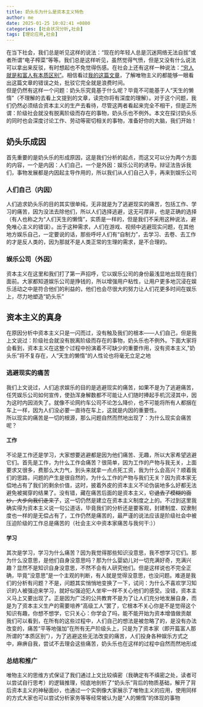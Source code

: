 ```yaml
---
title: 奶头乐为什么是资本主义特色
author: me
date: 2025-01-25 10:02:41 +0800
categories: [社会状况分析,社会]
tags: [理论应用,社会]
---
```

在当下社会，我们总是听见这样的说法：“现在的年轻人总是沉迷网络无法自拔”或者所谓“电子榨菜”等等。我们总是这样听见，虽然觉得气愤，但是又没有什么说法可以拿出来反驳，有时想起也不免觉得伤感。在社会上还有这样一种说法：[“穷人就是和富人有本质区别”](https://baijiahao.baidu.com/s?id=1811495257679875279)。相信看过[我的这篇文章](../究竟什么是唯物主义/)，了解唯物主义的都能够一眼看出这篇文章的错误之处，批驳它完全就是浪费时间。<br>
但是仍然有这样一个问题：奶头乐究竟基于什么呢？毕竟不可能基于人“天生的懒惰”（不理解的去看上文提到的文章，读完你将有深度的理解）。对于这个问题，我们仍然必须结合资本主义的生产去看待，尽管这两者看起来完全不相干，但是正所谓：阶级社会就没有脱离阶级而存在的事物，奶头乐也不例外。本文在探讨奶头乐的同时也会深度讨论工作、劳动等密切相关的事物，准备好你的大脑，我们开始！
## 奶头乐成因
首先重要的是奶头乐的形成原因，这是我们分析的起点，而这又可以分为两个方面的内容，一个是内因：人们自己，一个是外因：娱乐公司的诱导。辩证法告诉我们，事物发展都是内因起主导作用的，所以我们从人们自己入手，再来到娱乐公司
### 人们自己（内因）
人们追求奶头乐的目的其实很单纯，无非就是为了逃避现实的痛苦，包括工作、学习的痛苦，因为没法去除他们，所以人们选择逃避，这无可厚非，也是正确的选择（有人也称之为“人们天生的懒惰”，实质是一样的，但是我们不采用这种说法，避免唯心主义的错误）。出于这种需求，人们在游戏、视频中逃避现实问题，在其他地方娱乐自己，一定要说的话，那些呼吁人们有“自制力”，去学习、去卷、去工作的才是反人类的，因为那就不是人类正常的生理的需求，是不合理的。<br>
### 娱乐公司（外因）
资本主义在这里和我们打了第一声招呼，它以娱乐公司的身份最浅显地出现在我们面前。大家都知道娱乐公司是挣钱的，所以增强用户粘性，让用户更多地沉浸在娱乐活动之中是符合他们的利益的，他们也会尽很大的努力让人们花更多时间在娱乐上，尽力地塑造“奶头乐”<br>
## 资本主义的真身
在原因分析中资本主义只是一闪而过，没有触及我们的根本——人们自己，但是我上文说过：阶级社会就没有脱离阶级而存在的事物，奶头乐也不例外。下面大家将会看到，资本主义在这整个过程中扮演着不可缺少的重要作用，没有资本主义,"奶头乐”将不复存在，人“天生的懒惰”的人性论也将毫无立足之地
### 逃避现实的痛苦
我们上文说过，人们追求娱乐的目的是逃避现实的痛苦，如果不是为了逃避痛苦，任凭娱乐公司如何宣传，使劲浑身解数都不可能让人们随时捧起手机沉浸其中，因为这时内因消失了。就像不论网约车公司不论怎么降价，也不可能将所有人都捆在车上一样，因为人们没必要一直待在车上，这就是内因的重要性。<br>
所以现实的痛苦是一切的根源，那么问题自然而然地出现了：为什么现实会痛苦呢？<br>
#### 工作
不论是工作还是学习，大家想要逃避都是因为他们痛苦、无趣，所以大家希望逃避它们。首先是工作，为什么工作会痛苦？很简单，因为工作的产物与我无关，上面要求又很多，费那么大力气，到头来就拿一点点死工资，我为什么会高兴？顺着我们的思路，问题的产生是很自然的，为什么工作的产物与我们无关？因为资本家无偿地占有了我们的剩余价值，这时，披着外皮的资本主义不论伪装地多么好都无法避免被揭穿的结果了。没有错，藏在痛苦后面的是资本主义，~~它退去了模糊的面纱，大步向我们走来了~~，这一切仍然是建立在资本主义制度之上的。不过到这里我确实得为资本主义说一句公道话，毕竟我们的分析还是要客观，封建制度、奴隶制度也一样的是无偿占有了，工作仍然是痛苦的，最严谨的说法应该是阶级社会中被压迫阶级的工作总是痛苦的（社会主义中资本家痛苦与我何干:））<br>
#### 学习
其次是学习，学习为什么痛苦？因为我觉得那些知识没意思，我不想学习它们。那为什么没意思，是他们自身没意思吗？那为什么婴幼儿对一切充满好奇，充满兴趣？显然不是知识自身没意思，不然不会有人研究他们。但是这样说也不完全正确，毕竟“没意思”是一个主观的判断，有人就是觉得没意思，也没问题。难道是我们的分析有问题？不是，问题其实悄悄地变换了一下，试问：为什么不喜欢学习知识的人被强迫来学习，就好似强迫犯人坐牢一样不关心他们的感受。没错，资本主义马上又要出现了。正是因为广泛的公共教育不是为了让人们充分地发展自身，而是为了资本主义生产的需要培养“高级工人”罢了，它根本不关心你是不是觉得这个知识有趣，你想不想学，它只关心：你学会了吗，能不能开始为资本增值做贡献<br>
我们可以看到，在所有的这些过程中，人们自己的想法是被忽略了的，是没有办法改变的，痛苦“平等地强加”在所有无产阶级头上，只是为了资本家（即开篇富人那所谓的“本质区别”），为了逃避这些无法改变的痛苦，人们投身各种娱乐方式之中，麻痹自我，尝试不去理会这些痛苦，奶头乐也在这样的过程中自然而然地形成
### 总结和推广
唯物主义的思维方式保证了我们通过上文比较缜密（我确定有不缜密之处，读者可以尝试自行思考）的逻辑推理，彻底地剖析了“奶头乐”背后的物质基础，解开了背后资本主义的神秘面纱，也通过一个实例像大家展示了唯物主义的应用，使用同样的方式大家也可以尝试分析家务等等经常被认为是“人的懒惰”的体现的事物
